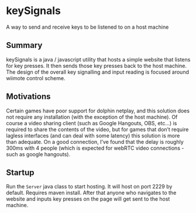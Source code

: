 # keySignals
A way to send and receive keys to be listened to on a host machine

## Summary
keySignals is a java / javascript utility that hosts a simple website that listens for key presses. It then sends those key presses back to the host machine. The design of the overall key signalling and input reading is focused around wiimote control scheme. 

## Motivations
Certain games have poor support for dolphin netplay, and this solution does not require any installation (with the exception of the host machine). Of course a video sharing client (such as Google Hangouts, OBS, etc...) is required to share the contents of the video, but for games that don’t require lagless interfaces (and can deal with some latency) this solution is more than adequate. On a good connection, I’ve found that the delay is roughly 300ms with 4 people (which is expected for webRTC video connections - such as google hangouts).

## Startup
Run the `Server` java class to start hosting. It will host on port 2229 by default. Requires maven install. After that anyone who navigates to the website and inputs key presses on the page will get sent to the host machine.
